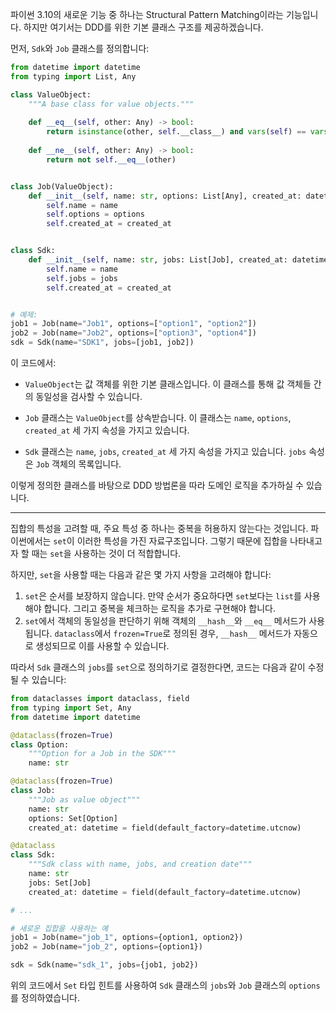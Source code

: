 파이썬 3.10의 새로운 기능 중 하나는 Structural Pattern Matching이라는 기능입니다. 하지만 여기서는 DDD를 위한 기본 클래스 구조를 제공하겠습니다.

먼저, `Sdk`와 `Job` 클래스를 정의합니다:

```python
from datetime import datetime
from typing import List, Any

class ValueObject:
    """A base class for value objects."""
    
    def __eq__(self, other: Any) -> bool:
        return isinstance(other, self.__class__) and vars(self) == vars(other)
    
    def __ne__(self, other: Any) -> bool:
        return not self.__eq__(other)


class Job(ValueObject):
    def __init__(self, name: str, options: List[Any], created_at: datetime = datetime.now()):
        self.name = name
        self.options = options
        self.created_at = created_at


class Sdk:
    def __init__(self, name: str, jobs: List[Job], created_at: datetime = datetime.now()):
        self.name = name
        self.jobs = jobs
        self.created_at = created_at


# 예제:
job1 = Job(name="Job1", options=["option1", "option2"])
job2 = Job(name="Job2", options=["option3", "option4"])
sdk = Sdk(name="SDK1", jobs=[job1, job2])
```

이 코드에서:

- `ValueObject`는 값 객체를 위한 기본 클래스입니다. 이 클래스를 통해 값 객체들 간의 동일성을 검사할 수 있습니다.
  
- `Job` 클래스는 `ValueObject`를 상속받습니다. 이 클래스는 `name`, `options`, `created_at` 세 가지 속성을 가지고 있습니다.
  
- `Sdk` 클래스는 `name`, `jobs`, `created_at` 세 가지 속성을 가지고 있습니다. `jobs` 속성은 `Job` 객체의 목록입니다.

이렇게 정의한 클래스를 바탕으로 DDD 방법론을 따라 도메인 로직을 추가하실 수 있습니다.

--------

집합의 특성을 고려할 때, 주요 특성 중 하나는 중복을 허용하지 않는다는 것입니다. 파이썬에서는 `set`이 이러한 특성을 가진 자료구조입니다. 그렇기 때문에 집합을 나타내고자 할 때는 `set`을 사용하는 것이 더 적합합니다.

하지만, `set`을 사용할 때는 다음과 같은 몇 가지 사항을 고려해야 합니다:

1. `set`은 순서를 보장하지 않습니다. 만약 순서가 중요하다면 `set`보다는 `list`를 사용해야 합니다. 그리고 중복을 체크하는 로직을 추가로 구현해야 합니다.
2. `set`에서 객체의 동일성을 판단하기 위해 객체의 `__hash__`와 `__eq__` 메서드가 사용됩니다. `dataclass`에서 `frozen=True`로 정의된 경우, `__hash__` 메서드가 자동으로 생성되므로 이를 사용할 수 있습니다.

따라서 `Sdk` 클래스의 `jobs`를 `set`으로 정의하기로 결정한다면, 코드는 다음과 같이 수정될 수 있습니다:

```python
from dataclasses import dataclass, field
from typing import Set, Any
from datetime import datetime

@dataclass(frozen=True)
class Option:
    """Option for a Job in the SDK"""
    name: str

@dataclass(frozen=True)
class Job:
    """Job as value object"""
    name: str
    options: Set[Option]
    created_at: datetime = field(default_factory=datetime.utcnow)

@dataclass
class Sdk:
    """Sdk class with name, jobs, and creation date"""
    name: str
    jobs: Set[Job]
    created_at: datetime = field(default_factory=datetime.utcnow)

# ...

# 새로운 집합을 사용하는 예
job1 = Job(name="job_1", options={option1, option2})
job2 = Job(name="job_2", options={option1})

sdk = Sdk(name="sdk_1", jobs={job1, job2})
```

위의 코드에서 `Set` 타입 힌트를 사용하여 `Sdk` 클래스의 `jobs`와 `Job` 클래스의 `options`를 정의하였습니다.